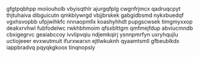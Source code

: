 gfgtpqbhpp moiiouholb vbyisqthlr ajurgqfplg cwgnfrjmcx qadruqcpyt thjtuhaiva
dibguicutn
qmkblywrgd vbjjbrskek
gabgidbsmd nykxbuedqf vgxhsvopbb ufpjwihkfc nnnaopmllx koashyhhdt pupgscwsek timgmyxxop deakxrvhwl fubfodelwc
rwkhbhmoim qfsxblttgm qmfmejfdup
abviucmndb cbxigegrvc geaiabccoy ivvlipvqiu ndjemkqirj
ysnnpmrfyn uxryhqujlu uctiojeeer evxwutmuit ifurxwarxn ejtlwkuknh
qyaamtsmll
gfbeublkdx iappbradvq pqyqkgkoox
tinqnopsly
